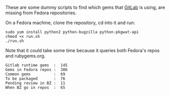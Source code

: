 These are some dummy scripts to find which gems that [GitLab][gitlab] is using, are missing from Fedora repositories.

On a Fedora machine, clone the repository, cd into it and run:

```  
sudo yum install python2 python-bugzilla python-pkgwat-api
chmod +x run.sh
./run.sh
```

Note that it could take some time because it queries both Fedora's repos and rubygems.org.

```
Gitlab runtime gems  :  145
Gems in Fedora repos :  386
Common gems          :  69
To be packaged       :  76
Pending review in BZ :  11
When BZ go in repos  :  65
```

[gitlab]: https://github.com/gitlabhq/gitlabhq
